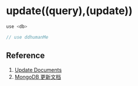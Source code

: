 # update((query),(update))

```javascript
use <db>

// use ddhumanMe
```

## Reference

1. [Update Documents](https://docs.mongodb.com/manual/tutorial/update-documents/)
2. [MongoDB 更新文档](https://www.mongodb.org.cn/tutorial/11.html)


